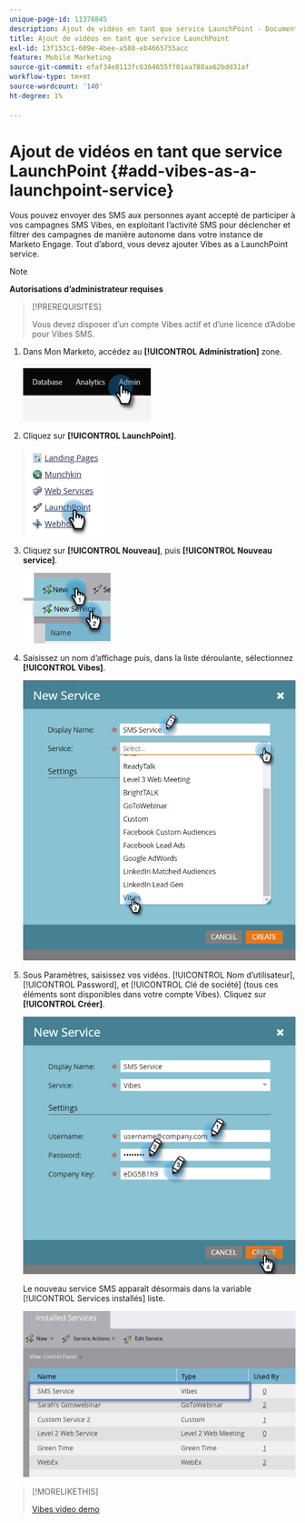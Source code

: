```yaml
---
unique-page-id: 11378845
description: Ajout de vidéos en tant que service LaunchPoint - Documents Marketo - Documentation du produit
title: Ajout de vidéos en tant que service LaunchPoint
exl-id: 13f153c1-609e-4bee-a588-eb4665755acc
feature: Mobile Marketing
source-git-commit: efaf34e8113fc6364655ff01aa788aa62bdd31af
workflow-type: tm+mt
source-wordcount: '140'
ht-degree: 1%

---
```


# Ajout de vidéos en tant que service LaunchPoint {#add-vibes-as-a-launchpoint-service}

Vous pouvez envoyer des SMS aux personnes ayant accepté de participer à vos campagnes SMS Vibes, en exploitant l’activité SMS pour déclencher et filtrer des campagnes de manière autonome dans votre instance de Marketo Engage. Tout d’abord, vous devez ajouter Vibes as a LaunchPoint service.

>[!NOTE]
>
>**Autorisations d’administrateur requises**

>[!PREREQUISITES]
>
>Vous devez disposer d’un compte Vibes actif et d’une licence d’Adobe pour Vibes SMS.

1. Dans Mon Marketo, accédez au **[!UICONTROL Administration]** zone.

   ![](assets/add-vibes-as-a-launchpoint-service-1.png)

1. Cliquez sur **[!UICONTROL LaunchPoint]**.

   ![](assets/add-vibes-as-a-launchpoint-service-2.png)

1. Cliquez sur **[!UICONTROL Nouveau]**, puis **[!UICONTROL Nouveau service]**.

   ![](assets/add-vibes-as-a-launchpoint-service-3.png)

1. Saisissez un nom d’affichage puis, dans la liste déroulante, sélectionnez **[!UICONTROL Vibes]**.

   ![](assets/add-vibes-as-a-launchpoint-service-4.png)

1. Sous Paramètres, saisissez vos vidéos. [!UICONTROL Nom d’utilisateur], [!UICONTROL Password], et [!UICONTROL Clé de société] (tous ces éléments sont disponibles dans votre compte Vibes). Cliquez sur **[!UICONTROL Créer]**.

   ![](assets/add-vibes-as-a-launchpoint-service-5.png)

   Le nouveau service SMS apparaît désormais dans la variable [!UICONTROL Services installés] liste.

   ![](assets/add-vibes-as-a-launchpoint-service-6.png)

>[!MORELIKETHIS]
>
>[Vibes video demo](https://vimeo.com/215233767/1ed136adbc)
